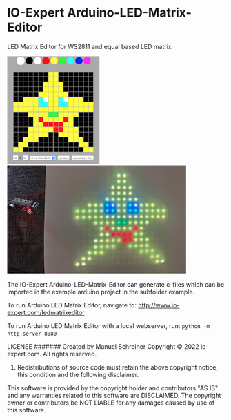 # IO-Expert Arduino-LED-Matrix-Editor
LED Matrix Editor for WS2811 and equal based LED matrix

![Web UI](doc/thumb/webui.png) ![Hardware 1](doc/thumb/onhardware2.jpg) 

The IO-Expert Arduino-LED-Matrix-Editor can generate c-files which can be imported in the example arduino project in the subfolder example. 

To run Arduino LED Matrix Editor, navigate to: http://www.io-expert.com/ledmatrixeditor

To run Arduino LED Matrix Editor with a local webserver, run:
```python -m http.server 8080```

LICENSE
#######
Created by Manuel Schreiner
Copyright © 2022 io-expert.com. All rights reserved.

1. Redistributions of source code must retain the above copyright notice,
   this condition and the following disclaimer.

This software is provided by the copyright holder and contributors "AS IS"
and any warranties related to this software are DISCLAIMED.
The copyright owner or contributors be NOT LIABLE for any damages caused
by use of this software.
